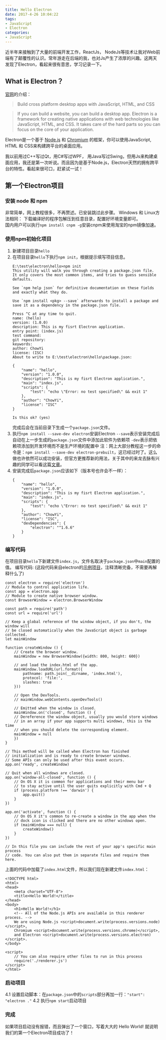 ```yaml
---
title: Hello Electron
date: 2017-4-26 10:04:22
tags:
- JavaScript
- Electron
categories:
- JavaScript
---
```



近半年来接触到了大量的前端开发工作，ReactJs， NodeJs等技术让我对Web前端有了颠覆性的认识。常年游走在后端的我，也对Js产生了浓厚的兴趣。这两天发现了Electron，看起来很有意思，学习记录一下。
<!--more-->


## What is Electron？

[官网](https://electron.atom.io/)的介绍：
> Build cross platform desktop apps with JavaScript, HTML, and CSS

> If you can build a website, you can build a desktop app. Electron is a framework for creating native applications with web technologies like JavaScript, HTML, and CSS. It takes care of the hard parts so you can focus on the core of your application. 

Electron是一个基于 [Node.js](https://nodejs.org/) 和 [Chromium](http://www.chromium.org/) 的框架，你可以使用JavaScript, HTML 和 CSS来构建跨平台的桌面应用。

我以前用过C++写过Qt，用C#写过WPF， 用Java写过Swing，但用Js来构建桌面应用，我还是第一次听说。而且因为是基于Node.js，Electron天然的拥有跨平台的特性。看起来很可口，赶紧试一试！


## 第一个Electron项目

### 安装 node 和 npm

非常简单，网上教程很多，不再赘述。已安装跳过此步骤。
Windows 和 Linux方法相同：
下载编译好的程序包解压到任意目录，配置好环境变量即可。    
国内用户可以执行`npm install cnpm -g`安装cnpm来使用淘宝的npm镜像加速。

### 使用npm初始化项目

1. 新建项目目录`hello`
2. 在项目目录`hello`下执行`npm init`，根据提示填写项目信息。
    ```
    E:\test\electron\hello>npm init
    This utility will walk you through creating a package.json file.
    It only covers the most common items, and tries to guess sensible defaults.

    See `npm help json` for definitive documentation on these fields
    and exactly what they do.

    Use `npm install <pkg> --save` afterwards to install a package and
    save it as a dependency in the package.json file.

    Press ^C at any time to quit.
    name: (hello)
    version: (1.0.0)
    description: This is my fisrt Electron application.
    entry point: (index.js)
    test command:
    git repository:
    keywords:
    author: ChowYi
    license: (ISC)
    About to write to E:\test\electron\hello\package.json:

    {
        "name": "hello",
        "version": "1.0.0",
        "description": "This is my fisrt Electron application.",
        "main": "index.js",
        "scripts": {
            "test": "echo \"Error: no test specified\" && exit 1"
        },
        "author": "ChowYi",
        "license": "ISC"
    }

    Is this ok? (yes)
    ```
    完成后会在当前目录下生成一个`package.json`文件。
3. 执行`npm install --save-dev electron`安装Electron
    `--save`表示安装完成后自动在上一步生成的`package.json`文件中添加此软件为依赖项
    `-dev`表示把依赖项添加到开发环境而不是生产环境的配置中
    注：网上大部分教程这一步的命令是：`npm install --save-dev electron-prebuilt`，这已经过时了。这么做也许依然可以成功安装，但官方更推荐新的用法，关于其中的来龙去脉有兴趣的同学可以看这篇[文章](https://electron.atom.io/blog/2016/08/16/npm-install-electron)。
4. 安装完成后`package.json`应该如下（版本号也许会不一样）：
    ```
    {
        "name": "hello",
        "version": "1.0.0",
        "description": "This is my fisrt Electron application.",
        "main": "index.js",
        "scripts": {
            "test": "echo \"Error: no test specified\" && exit 1"
        },
        "author": "ChowYi",
        "license": "ISC",
        "devDependencies": {
            "electron": "^1.6.6"
        }
    }
    ```
### 编写代码

在项目目录`hello`下新建文件`index.js`，文件名取决于`package.json`中`main`配置的值。
编写代码:
(这段代码来自electron的[示例项目](https://github.com/electron/electron-quick-start/blob/master/main.js)，注释清晰完备，不需要再解释什么了)
```
const electron = require('electron')
// Module to control application life.
const app = electron.app
// Module to create native browser window.
const BrowserWindow = electron.BrowserWindow

const path = require('path')
const url = require('url')

// Keep a global reference of the window object, if you don't, the window will
// be closed automatically when the JavaScript object is garbage collected.
let mainWindow

function createWindow () {
    // Create the browser window.
    mainWindow = new BrowserWindow({width: 800, height: 600})

    // and load the index.html of the app.
    mainWindow.loadURL(url.format({
        pathname: path.join(__dirname, 'index.html'),
        protocol: 'file:',
        slashes: true
    }))

    // Open the DevTools.
    // mainWindow.webContents.openDevTools()

    // Emitted when the window is closed.
    mainWindow.on('closed', function () {
	// Dereference the window object, usually you would store windows
	// in an array if your app supports multi windows, this is the time
	// when you should delete the corresponding element.
	mainWindow = null
    })
}

// This method will be called when Electron has finished
// initialization and is ready to create browser windows.
// Some APIs can only be used after this event occurs.
app.on('ready', createWindow)

// Quit when all windows are closed.
app.on('window-all-closed', function () {
    // On OS X it is common for applications and their menu bar
    // to stay active until the user quits explicitly with Cmd + Q
    if (process.platform !== 'darwin') {
        app.quit()
    }
})

app.on('activate', function () {
    // On OS X it's common to re-create a window in the app when the
    // dock icon is clicked and there are no other windows open.
    if (mainWindow === null) {
        createWindow()
    }
})

// In this file you can include the rest of your app's specific main process
// code. You can also put them in separate files and require them here.
```

上面的代码中加载了`index.html`文件，所以我们现在新建文件`index.html`：
```
<!DOCTYPE html>
<html>
<head>
    <meta charset="UTF-8">
    <title>Hello World!</title>
</head>
<body>
    <h1>Hello World!</h1>
    <!-- All of the Node.js APIs are available in this renderer process. -->
    We are using Node.js <script>document.write(process.versions.node)</script>,
    Chromium <script>document.write(process.versions.chrome)</script>,
    and Electron <script>document.write(process.versions.electron)</script>.
</body>

<script>
    // You can also require other files to run in this process
    require('./renderer.js')
</script>
</html>
```
### 启动项目

4.1 设置启动脚本：在`package.json`中的`scripts`部分再加一行：`"start": "electron ."`
4.2 执行`npm start`启动项目

### 完成

如果项目启动没有报错，而且弹出了一个窗口，写着大大的 Hello World! 就说明我们的第一个Electron项目成功了！
